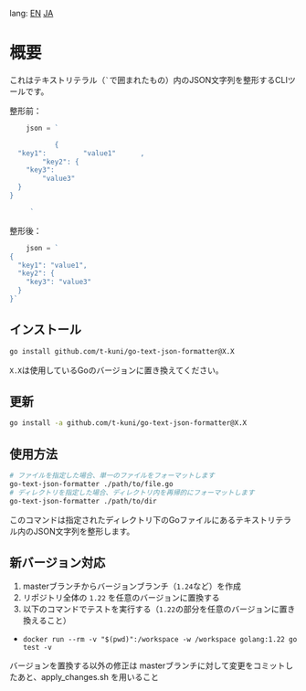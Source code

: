 lang: [EN](README.md) [JA](README.ja.md)

# 概要

これはテキストリテラル（`` ` ``で囲まれたもの）内のJSON文字列を整形するCLIツールです。

整形前：

```go
	json = `

           {
  "key1":         "value1"      ,
        "key2": {
    "key3": 
        "value3"
  }
}

     `
```

整形後：

```go
	json = `
{
  "key1": "value1",
  "key2": {
    "key3": "value3"
  }
}`
```

## インストール

```bash
go install github.com/t-kuni/go-text-json-formatter@X.X
```

`X.X`は使用しているGoのバージョンに置き換えてください。

## 更新

```bash
go install -a github.com/t-kuni/go-text-json-formatter@X.X
```

## 使用方法

```bash
# ファイルを指定した場合、単一のファイルをフォーマットします
go-text-json-formatter ./path/to/file.go
# ディレクトリを指定した場合、ディレクトリ内を再帰的にフォーマットします
go-text-json-formatter ./path/to/dir
```

このコマンドは指定されたディレクトリ下のGoファイルにあるテキストリテラル内のJSON文字列を整形します。

## 新バージョン対応

1. masterブランチからバージョンブランチ（`1.24`など）を作成
2. リポジトリ全体の `1.22` を任意のバージョンに置換する
3. 以下のコマンドでテストを実行する（`1.22`の部分を任意のバージョンに置き換えること）
  * `docker run --rm -v "$(pwd)":/workspace -w /workspace golang:1.22 go test -v`

バージョンを置換する以外の修正は masterブランチに対して変更をコミットしたあと、apply_changes.sh を用いること